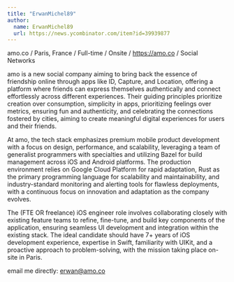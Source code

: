 ```yaml
---
title: "ErwanMichel89"
author:
  name: ErwanMichel89
  url: https://news.ycombinator.com/item?id=39939877
---
```

amo.co &#x2F; Paris, France &#x2F; Full-time &#x2F; Onsite &#x2F; <a href="https:&#x2F;&#x2F;amo.co" rel="nofollow">https:&#x2F;&#x2F;amo.co</a> &#x2F; Social Networks

amo is a new social company aiming to bring back the essence of friendship online through apps like ID, Capture, and Location, offering a platform where friends can express themselves authentically and connect effortlessly across different experiences. Their guiding principles prioritize creation over consumption, simplicity in apps, prioritizing feelings over metrics, ensuring fun and authenticity, and celebrating the connections fostered by cities, aiming to create meaningful digital experiences for users and their friends.

At amo, the tech stack emphasizes premium mobile product development with a focus on design, performance, and scalability, leveraging a team of generalist programmers with specialties and utilizing Bazel for build management across iOS and Android platforms. The production environment relies on Google Cloud Platform for rapid adaptation, Rust as the primary programming language for scalability and maintainability, and industry-standard monitoring and alerting tools for flawless deployments, with a continuous focus on innovation and adaptation as the company evolves.

The (FTE OR freelance) iOS engineer role involves collaborating closely with existing feature teams to refine, fine-tune, and build key components of the application, ensuring seamless UI development and integration within the existing stack. The ideal candidate should have 7+ years of iOS development experience, expertise in Swift, familiarity with UIKit, and a proactive approach to problem-solving, with the mission taking place on-site in Paris.

email me directly: erwan@amo.co
